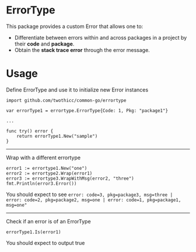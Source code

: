 # ErrorType

This package provides a custom Error that allows one to:

- Differentiate between errors within and across packages in a project by their **code** and **package**.
- Obtain the **stack trace error** through the error message.

# Usage

Define ErrorType and use it to initialize new Error instances

```
import github.com/twothicc/common-go/errortype

var errorType1 = errortype.ErrorType{Code: 1, Pkg: "package1"}

...

func try() error {
    return errorType1.New("sample")
}
```

---

Wrap with a different errortype

```
error1 := errortype1.New("one")
error2 := errortype2.Wrap(error1)
error3 := errortype3.WrapWithMsg(error2, "three")
fmt.Println(error3.Error())
```

You should expect to see `error: code=3, pkg=package3, msg=three | error: code=2, pkg=package2, msg=one | error: code=1, pkg=package1, msg=one"`

---

Check if an error is of an ErrorType

```
errorType1.Is(error1)
```

You should expect to output true
